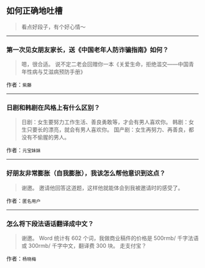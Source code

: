 ## 如何正确地吐槽

> 看点好段子，有个好心情～


 
---

### 第一次见女朋友家长，送《中国老年人防诈骗指南》如何？

> 嗯，很合适。
> 说不定二老会回赠你一本《关爱生命，拒绝滥交——中国青年性病与艾滋病预防手册》


作者：`紫藤`

---

### 日剧和韩剧在风格上有什么区别？

> 日剧：女生要努力工作生活、善良勇敢等，才会有男人喜欢你。
> 韩剧：女生只要长的漂亮，就会有男人喜欢你。
> 国产剧：女生再努力、再善良，都没有不偷腥的男人。


作者：`元宝妹妹`

---

### 好朋友非常膨胀（自我膨胀），我该怎么帮他意识到这点？

> 谢邀。
> 邀请他回答这道题，这样他就能体会到我被邀请时的感受了。


作者：`匿名用户`

---

### 怎么将下段法语话翻译成中文？

> 谢邀。
> Word 统计有 602 个词，我做商业稿件的价格是 500rmb/ 千字法语或 300rmb/ 千字中文，翻译费 300 块。
> 走支付宝？


作者：`杨晓梅`